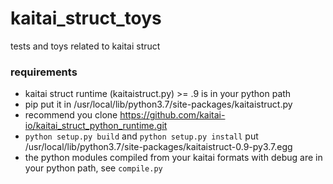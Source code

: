 # kaitai_struct_toys

tests and toys related to kaitai struct

### requirements
* kaitai struct runtime (kaitaistruct.py) >= .9 is in your python path
* pip put it in /usr/local/lib/python3.7/site-packages/kaitaistruct.py
* recommend you clone https://github.com/kaitai-io/kaitai_struct_python_runtime.git
* `python setup.py build` and `python setup.py install` put /usr/local/lib/python3.7/site-packages/kaitaistruct-0.9-py3.7.egg
* the python modules compiled from your kaitai formats with debug are in your python path, see `compile.py`
